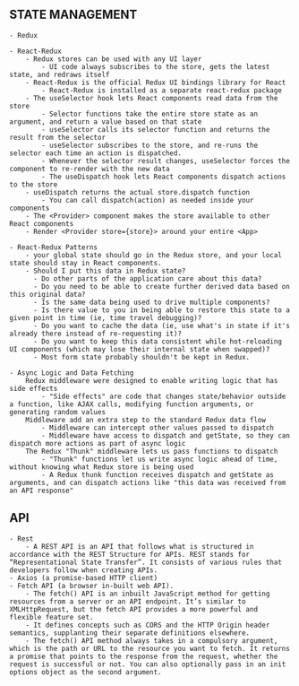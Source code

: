 ## STATE MANAGEMENT 
    - Redux

    - React-Redux
        - Redux stores can be used with any UI layer
            - UI code always subscribes to the store, gets the latest state, and redraws itself
        - React-Redux is the official Redux UI bindings library for React
            - React-Redux is installed as a separate react-redux package
        - The useSelector hook lets React components read data from the store
            - Selector functions take the entire store state as an argument, and return a value based on that state
            - useSelector calls its selector function and returns the result from the selector
            - useSelector subscribes to the store, and re-runs the selector each time an action is dispatched.
            - Whenever the selector result changes, useSelector forces the component to re-render with the new data
            - The useDispatch hook lets React components dispatch actions to the store
        - useDispatch returns the actual store.dispatch function
            - You can call dispatch(action) as needed inside your components
        - The <Provider> component makes the store available to other React components
        - Render <Provider store={store}> around your entire <App>

    - React-Redux Patterns
        - your global state should go in the Redux store, and your local state should stay in React components.
        - Should I put this data in Redux state?
          - Do other parts of the application care about this data?
          - Do you need to be able to create further derived data based on this original data?
          - Is the same data being used to drive multiple components?
          - Is there value to you in being able to restore this state to a given point in time (ie, time travel debugging)?
          - Do you want to cache the data (ie, use what's in state if it's already there instead of re-requesting it)?
          - Do you want to keep this data consistent while hot-reloading UI components (which may lose their internal state when swapped)?
          - Most form state probably shouldn't be kept in Redux. 

    - Async Logic and Data Fetching
        Redux middleware were designed to enable writing logic that has side effects
            - "Side effects" are code that changes state/behavior outside a function, like AJAX calls, modifying function arguments, or generating random values
        Middleware add an extra step to the standard Redux data flow
            - Middleware can intercept other values passed to dispatch
            - Middleware have access to dispatch and getState, so they can dispatch more actions as part of async logic
        The Redux "Thunk" middleware lets us pass functions to dispatch
            - "Thunk" functions let us write async logic ahead of time, without knowing what Redux store is being used
            - A Redux thunk function receives dispatch and getState as arguments, and can dispatch actions like "this data was received from an API response"

## API
    - Rest
        - A REST API is an API that follows what is structured in accordance with the REST Structure for APIs. REST stands for “Representational State Transfer”. It consists of various rules that developers follow when creating APIs.
    - Axios (a promise-based HTTP client)
    - Fetch API (a browser in-built web API).
        - The fetch() API is an inbuilt JavaScript method for getting resources from a server or an API endpoint. It’s similar to XMLHttpRequest, but the fetch API provides a more powerful and flexible feature set.
        - It defines concepts such as CORS and the HTTP Origin header semantics, supplanting their separate definitions elsewhere.
        - The fetch() API method always takes in a compulsory argument, which is the path or URL to the resource you want to fetch. It returns a promise that points to the response from the request, whether the request is successful or not. You can also optionally pass in an init options object as the second argument.
